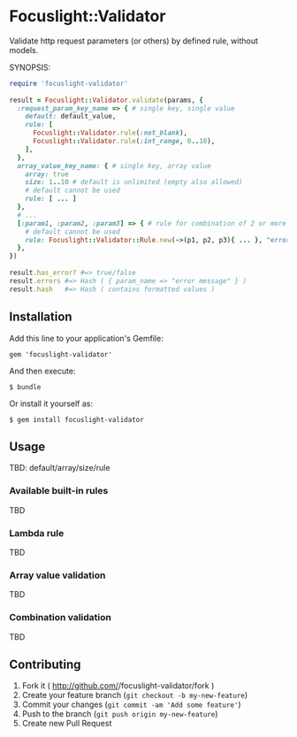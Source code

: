 # Focuslight::Validator

Validate http request parameters (or others) by defined rule, without models.

SYNOPSIS:

```ruby
require 'focuslight-validator'
    
result = Focuslight::Validator.validate(params, {
  :request_param_key_name => { # single key, single value
    default: default_value,
    rule: [
      Focuslight::Validator.rule(:not_blank),
      Focuslight::Validator.rule(:int_range, 0..10),
    ],
  },
  array_value_key_name: { # single key, array value
    array: true
    size: 1..10 # default is unlimited (empty also allowed)
    # default cannot be used
    rule: [ ... ]
  },
  # ...
  [:param1, :param2, :param3] => { # rule for combination of 2 or more params
    # default cannot be used
    rule: Focuslight::Validator::Rule.new(->(p1, p2, p3){ ... }, "error_message")
  },
})
    
result.has_error? #=> true/false
result.errors #=> Hash ( { param_name => "error message" } )
result.hash   #=> Hash ( contains formatted values )
```

## Installation

Add this line to your application's Gemfile:

    gem 'focuslight-validator'

And then execute:

    $ bundle

Or install it yourself as:

    $ gem install focuslight-validator

## Usage

TBD: default/array/size/rule

### Available built-in rules

TBD

### Lambda rule

TBD

### Array value validation

TBD

### Combination validation

TBD

## Contributing

1. Fork it ( http://github.com/<my-github-username>/focuslight-validator/fork )
2. Create your feature branch (`git checkout -b my-new-feature`)
3. Commit your changes (`git commit -am 'Add some feature'`)
4. Push to the branch (`git push origin my-new-feature`)
5. Create new Pull Request
